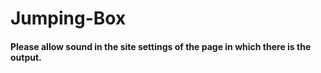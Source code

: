 # Jumping-Box
#### Please allow sound in the site settings of the page in which there is the output.
